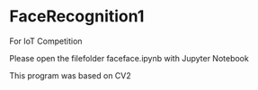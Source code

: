 # FaceRecognition1
For IoT Competition

Please open the filefolder faceface.ipynb with Jupyter Notebook

This program was based on CV2
